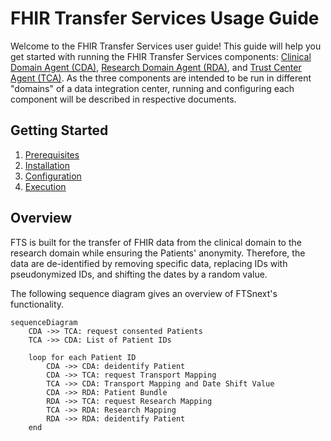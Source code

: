 # FHIR Transfer Services Usage Guide

Welcome to the FHIR Transfer Services user guide! This guide will help you get started with running
the FHIR Transfer Services components: [Clinical Domain Agent (CDA)](clinical-domain-agent),
[Research Domain Agent (RDA)](research-domain-agent), and
[Trust Center Agent (TCA)](trustcenter-agent). As the three components are intended to be run in
different "domains" of a data integration center, running and configuring each component will be
described in respective documents.

## Getting Started

1. [Prerequisites](prerequisites)
2. [Installation](installation)
3. [Configuration](configuration)
4. [Execution](execution)

## Overview

FTS is built for the transfer of FHIR data from the clinical domain to the research domain
while ensuring the Patients' anonymity. Therefore, the data are de-identified by removing specific
data, replacing IDs with pseudonymized IDs, and shifting the dates by a random value.

The following sequence diagram gives an overview of FTSnext's functionality.

```mermaid
sequenceDiagram
    CDA ->> TCA: request consented Patients
    TCA ->> CDA: List of Patient IDs

    loop for each Patient ID
        CDA ->> CDA: deidentify Patient
        CDA ->> TCA: request Transport Mapping
        TCA ->> CDA: Transport Mapping and Date Shift Value
        CDA ->> RDA: Patient Bundle
        RDA ->> TCA: request Research Mapping
        TCA ->> RDA: Research Mapping
        RDA ->> RDA: deidentify Patient
    end
```
